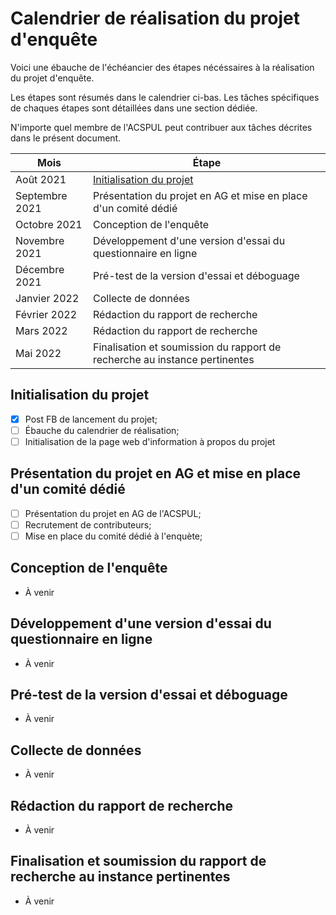 # Calendrier de réalisation du projet d'enquête

Voici une ébauche de l'échéancier des étapes nécéssaires à la réalisation du projet d'enquête. 

Les étapes sont résumés dans le calendrier ci-bas. Les tâches spécifiques de chaques étapes sont détaillées dans une section dédiée.

N'importe quel membre de l'ACSPUL peut contribuer aux tâches décrites dans le présent document.

| Mois | Étape |
|---------|-------|
|Août 2021| [Initialisation du projet](https://github.com/etienneg418/EnqueteACSPUL-SatisBienEtre/new/main#initialisation-du-projet) |
|Septembre 2021| Présentation du projet en AG et mise en place d'un comité dédié |
|Octobre 2021| Conception de l'enquête |
|Novembre 2021| Développement d'une version d'essai du questionnaire en ligne |
|Décembre 2021| Pré-test de la version d'essai et déboguage |
|Janvier 2022| Collecte de données |
|Février 2022| Rédaction du rapport de recherche |
|Mars 2022| Rédaction du rapport de recherche |
|Mai 2022| Finalisation et soumission du rapport de recherche au instance pertinentes |

## Initialisation du projet 

- [x] Post FB de lancement du projet; 
- [ ] Ébauche du calendrier de réalisation;
- [ ] Initialisation de la page web d'information à propos du projet

## Présentation du projet en AG et mise en place d'un comité dédié

- [ ] Présentation du projet en AG de l'ACSPUL;
- [ ] Recrutement de contributeurs;
- [ ] Mise en place du comité dédié à l'enquète;

## Conception de l'enquête

- À venir

## Développement d'une version d'essai du questionnaire en ligne 

- À venir

## Pré-test de la version d'essai et déboguage

- À venir

## Collecte de données

- À venir

## Rédaction du rapport de recherche

- À venir

## Finalisation et soumission du rapport de recherche au instance pertinentes

- À venir
